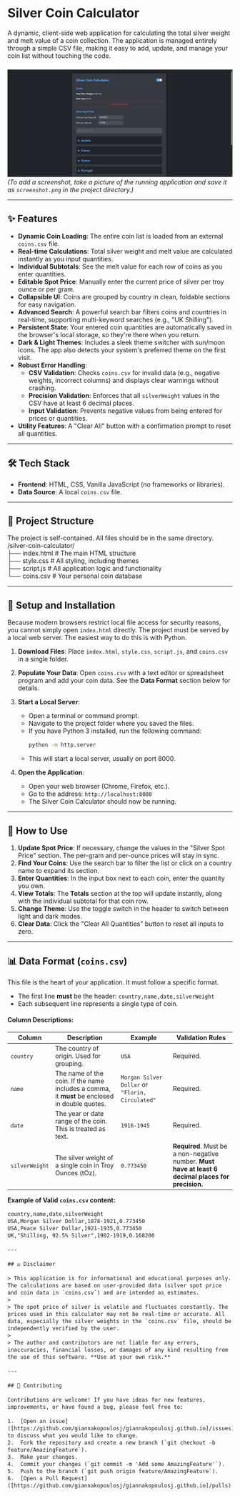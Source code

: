 # Silver Coin Calculator

A dynamic, client-side web application for calculating the total silver weight and melt value of a coin collection. The application is managed entirely through a simple CSV file, making it easy to add, update, and manage your coin list without touching the code.

![Silver Coin Calculator Screenshot](screenshot.png)
*(To add a screenshot, take a picture of the running application and save it as `screenshot.png` in the project directory.)*

---

## ✨ Features

- **Dynamic Coin Loading**: The entire coin list is loaded from an external `coins.csv` file.
- **Real-time Calculations**: Total silver weight and melt value are calculated instantly as you input quantities.
- **Individual Subtotals**: See the melt value for each row of coins as you enter quantities.
- **Editable Spot Price**: Manually enter the current price of silver per troy ounce or per gram.
- **Collapsible UI**: Coins are grouped by country in clean, foldable sections for easy navigation.
- **Advanced Search**: A powerful search bar filters coins and countries in real-time, supporting multi-keyword searches (e.g., "UK Shilling").
- **Persistent State**: Your entered coin quantities are automatically saved in the browser's local storage, so they're there when you return.
- **Dark & Light Themes**: Includes a sleek theme switcher with sun/moon icons. The app also detects your system's preferred theme on the first visit.
- **Robust Error Handling**:
  - **CSV Validation**: Checks `coins.csv` for invalid data (e.g., negative weights, incorrect columns) and displays clear warnings without crashing.
  - **Precision Validation**: Enforces that all `silverWeight` values in the CSV have at least 6 decimal places.
  - **Input Validation**: Prevents negative values from being entered for prices or quantities.
- **Utility Features**: A "Clear All" button with a confirmation prompt to reset all quantities.

---

## 🛠️ Tech Stack

- **Frontend**: HTML, CSS, Vanilla JavaScript (no frameworks or libraries).
- **Data Source**: A local `coins.csv` file.

---

## 📂 Project Structure

The project is self-contained. All files should be in the same directory.  
/silver-coin-calculator/  
├── index.html # The main HTML structure  
├── style.css # All styling, including themes  
├── script.js # All application logic and functionality  
└── coins.csv # Your personal coin database  

---

## 🚀 Setup and Installation

Because modern browsers restrict local file access for security reasons, you cannot simply open `index.html` directly. The project must be served by a local web server. The easiest way to do this is with Python.

1.  **Download Files**: Place `index.html`, `style.css`, `script.js`, and `coins.csv` in a single folder.

2.  **Populate Your Data**: Open `coins.csv` with a text editor or spreadsheet program and add your coin data. See the **Data Format** section below for details.

3.  **Start a Local Server**:
    - Open a terminal or command prompt.
    - Navigate to the project folder where you saved the files.
    - If you have Python 3 installed, run the following command:
      ```bash
      python -m http.server
      ```
    - This will start a local server, usually on port 8000.

4.  **Open the Application**:
    - Open your web browser (Chrome, Firefox, etc.).
    - Go to the address: `http://localhost:8000`
    - The Silver Coin Calculator should now be running.

---

## 📖 How to Use

1.  **Update Spot Price**: If necessary, change the values in the "Silver Spot Price" section. The per-gram and per-ounce prices will stay in sync.
2.  **Find Your Coins**: Use the search bar to filter the list or click on a country name to expand its section.
3.  **Enter Quantities**: In the input box next to each coin, enter the quantity you own.
4.  **View Totals**: The **Totals** section at the top will update instantly, along with the individual subtotal for that coin row.
5.  **Change Theme**: Use the toggle switch in the header to switch between light and dark modes.
6.  **Clear Data**: Click the "Clear All Quantities" button to reset all inputs to zero.

---

## 📊 Data Format (`coins.csv`)

This file is the heart of your application. It must follow a specific format.

- The first line **must** be the header: `country,name,date,silverWeight`
- Each subsequent line represents a single type of coin.

#### Column Descriptions:

| Column         | Description                                                                                             | Example                        | Validation Rules                                         |
|----------------|---------------------------------------------------------------------------------------------------------|--------------------------------|----------------------------------------------------------|
| `country`      | The country of origin. Used for grouping.                                                               | `USA`                          | Required.                                                |
| `name`         | The name of the coin. If the name includes a comma, it **must** be enclosed in double quotes.            | `Morgan Silver Dollar` or `"Florin, Circulated"` | Required.                                                |
| `date`         | The year or date range of the coin. This is treated as text.                                            | `1916-1945`                    | Required.                                                |
| `silverWeight` | The silver weight of a single coin in Troy Ounces (tOz).                                                | `0.773450`                     | **Required**. Must be a non-negative number. **Must have at least 6 decimal places for precision.** |

**Example of Valid `coins.csv` content:**
```csv
country,name,date,silverWeight
USA,Morgan Silver Dollar,1878-1921,0.773450
USA,Peace Silver Dollar,1921-1935,0.773450
UK,"Shilling, 92.5% Silver",1902-1919,0.168200

---

## ⚖️ Disclaimer

> This application is for informational and educational purposes only. The calculations are based on user-provided data (silver spot price and coin data in `coins.csv`) and are intended as estimates.
>
> The spot price of silver is volatile and fluctuates constantly. The prices used in this calculator may not be real-time or accurate. All data, especially the silver weights in the `coins.csv` file, should be independently verified by the user.
>
> The author and contributors are not liable for any errors, inaccuracies, financial losses, or damages of any kind resulting from the use of this software. **Use at your own risk.**

---

## 🤝 Contributing

Contributions are welcome! If you have ideas for new features, improvements, or have found a bug, please feel free to:

1.  [Open an issue]([https://github.com/giannakopoulosj/giannakopoulosj.github.io]/issues) to discuss what you would like to change.
2.  Fork the repository and create a new branch (`git checkout -b feature/AmazingFeature`).
3.  Make your changes.
4.  Commit your changes (`git commit -m 'Add some AmazingFeature'`).
5.  Push to the branch (`git push origin feature/AmazingFeature`).
6.  [Open a Pull Request]([https://github.com/giannakopoulosj/giannakopoulosj.github.io]/pulls).